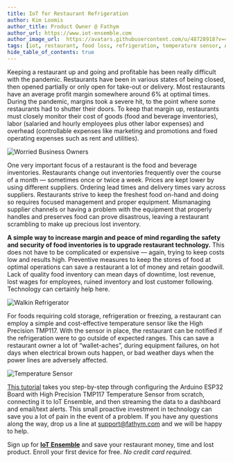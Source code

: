 ```yaml
---
title: IoT for Restaurant Refrigeration
author: Kim Loomis
author_title: Product Owner @ Fathym
author_url: https://www.iot-ensemble.com
author_image_url:  https://avatars.githubusercontent.com/u/48728918?v=4
tags: [iot, restaurant, food loss, refrigeration, temperature sensor, Arduino, ESP32, TMP117]
hide_table_of_contents: true
---
```



Keeping a restaurant up and going and profitable has been really difficult with the pandemic. Restaurants have been in various states of being closed, then opened partially or only open for take-out or delivery. Most restaurants have an average profit margin somewhere around 6% at optimal times. During the pandemic, margins took a severe hit, to the point where some restaurants had to shutter their doors. To keep that margin up, restaurants must closely monitor their cost of goods (food and beverage inventories), labor (salaried and hourly employees plus other labor expenses) and overhead (controllable expenses like marketing and promotions and fixed operating expenses such as rent and utilities).

![Worried Business Owners](/img/screenshots/refrigeration_worried_business_owners.jpg)

One very important focus of a restaurant is the food and beverage inventories. Restaurants change out inventories frequently over the course of a month — sometimes once or twice a week. Prices are kept lower by using different suppliers. Ordering lead times and delivery times vary across suppliers. Restaurants strive to keep the freshest food on-hand and doing so requires focused management and proper equipment. Mismanaging supplier channels or having a problem with the equipment that properly handles and preserves food can prove disastrous, leaving a restaurant scrambling to make up precious lost inventory.

**A simple way to increase margin and peace of mind regarding the safety and security of food inventories is to upgrade restaurant technology.** This does not have to be complicated or expensive — again, trying to keep costs low and results high. Preventive measures to keep the stores of food at optimal operations can save a restaurant a lot of money and retain goodwill. Lack of quality food inventory can mean days of downtime, lost revenue, lost wages for employees, ruined inventory and lost customer following. Technology can certainly help here.

![Walkin Refrigerator](/img/screenshots/refrigeration_walkin_refrigerator.jpg)

For foods requiring cold storage, refrigeration or freezing, a restaurant can employ a simple and cost-effective temperature sensor like the High Precision TMP117. With the sensor in place, the restaurant can be notified if the refrigeration were to go outside of expected ranges. This can save a restaurant owner a lot of “wallet-aches”, during equipment failures, on hot days when electrical brown outs happen, or bad weather days when the power lines are adversely affected.

![Temperature Sensor](/img/screenshots/refrigeration_temperature_sensor.jpeg)

[This tutorial](https://www.iot-ensemble.com/docs/tutorials/esp32-tmp117-fridge-monitor) takes you step-by-step through configuring the Arduino ESP32 Board with High Precision TMP117 Temperature Sensor from scratch, connecting it to IoT Ensemble, and then streaming the data to a dashboard and email/text alerts. This small proactive investment in technology can save you a lot of pain in the event of a problem. If you have any questions along the way, drop us a line at support@fathym.com and we will be happy to help.

Sign up for **[IoT Ensemble](https://www.iot-ensemble.com)** and save your restaurant money, time and lost product. Enroll your first device for free. _No credit card required._
